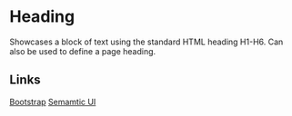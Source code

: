 # Heading

Showcases a block of text using the standard HTML heading H1-H6.
Can also be used to define a page heading.

## Links

[Bootstrap](https://getbootstrap.com/docs/4.4/content/typography/#customizing-headings)
[Semamtic UI](https://react.semantic-ui.com/elements/header/)
